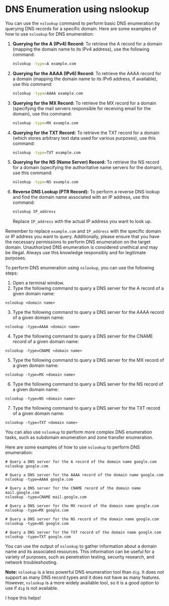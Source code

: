 # DNS Enumeration using nslookup

You can use the `nslookup` command to perform basic DNS enumeration by querying DNS records for a specific domain. Here are some examples of how to use `nslookup` for DNS enumeration:

1. **Querying for the A (IPv4) Record:**
   To retrieve the A record for a domain (mapping the domain name to its IPv4 address), use the following command:

   ```bash
   nslookup -type=A example.com
   ```

2. **Querying for the AAAA (IPv6) Record:**
   To retrieve the AAAA record for a domain (mapping the domain name to its IPv6 address, if available), use this command:

   ```bash
   nslookup -type=AAAA example.com
   ```

3. **Querying for the MX Record:**
   To retrieve the MX record for a domain (specifying the mail servers responsible for receiving email for the domain), use this command:

   ```bash
   nslookup -type=MX example.com
   ```

4. **Querying for the TXT Record:**
   To retrieve the TXT record for a domain (which stores arbitrary text data used for various purposes), use this command:

   ```bash
   nslookup -type=TXT example.com
   ```

5. **Querying for the NS (Name Server) Record:**
   To retrieve the NS record for a domain (specifying the authoritative name servers for the domain), use this command:

   ```bash
   nslookup -type=NS example.com
   ```

6. **Reverse DNS Lookup (PTR Record):**
   To perform a reverse DNS lookup and find the domain name associated with an IP address, use this command:

   ```bash
   nslookup IP_address
   ```

   Replace `IP_address` with the actual IP address you want to look up.

Remember to replace `example.com` and `IP_address` with the specific domain or IP address you want to query. Additionally, please ensure that you have the necessary permissions to perform DNS enumeration on the target domain. Unauthorized DNS enumeration is considered unethical and may be illegal. Always use this knowledge responsibly and for legitimate purposes.

To perform DNS enumeration using `nslookup`, you can use the following steps:

1. Open a terminal window.
2. Type the following command to query a DNS server for the A record of a given domain name:

```
nslookup <domain name>
```

3. Type the following command to query a DNS server for the AAAA record of a given domain name:

```
nslookup -type=AAAA <domain name>
```

4. Type the following command to query a DNS server for the CNAME record of a given domain name:

```
nslookup -type=CNAME <domain name>
```

5. Type the following command to query a DNS server for the MX record of a given domain name:

```
nslookup -type=MX <domain name>
```

6. Type the following command to query a DNS server for the NS record of a given domain name:

```
nslookup -type=NS <domain name>
```

7. Type the following command to query a DNS server for the TXT record of a given domain name:

```
nslookup -type=TXT <domain name>
```

You can also use `nslookup` to perform more complex DNS enumeration tasks, such as subdomain enumeration and zone transfer enumeration.

Here are some examples of how to use `nslookup` to perform DNS enumeration:

```
# Query a DNS server for the A record of the domain name google.com
nslookup google.com

# Query a DNS server for the AAAA record of the domain name google.com
nslookup -type=AAAA google.com

# Query a DNS server for the CNAME record of the domain name mail.google.com
nslookup -type=CNAME mail.google.com

# Query a DNS server for the MX record of the domain name google.com
nslookup -type=MX google.com

# Query a DNS server for the NS record of the domain name google.com
nslookup -type=NS google.com

# Query a DNS server for the TXT record of the domain name google.com
nslookup -type=TXT google.com
```

You can use the output of `nslookup` to gather information about a domain name and its associated resources. This information can be useful for a variety of purposes, such as penetration testing, security research, and network troubleshooting.

**Note:** `nslookup` is a less powerful DNS enumeration tool than `dig`. It does not support as many DNS record types and it does not have as many features. However, `nslookup` is a more widely available tool, so it is a good option to use if `dig` is not available.

I hope this helps!